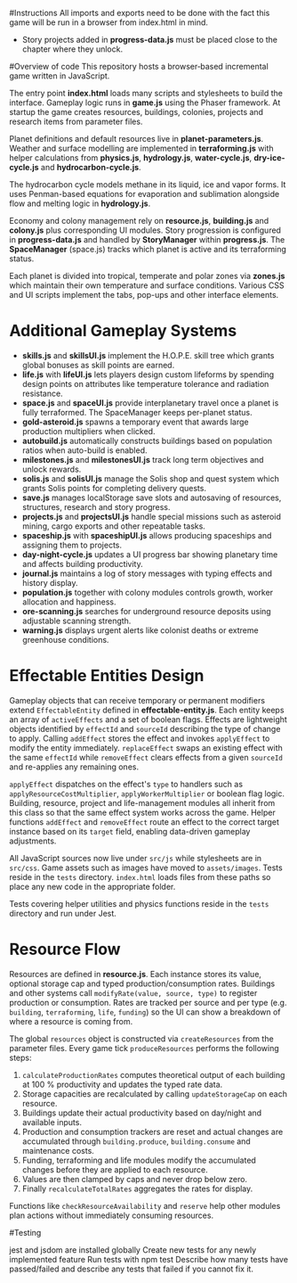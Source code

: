 #Instructions
All imports and exports need to be done with the fact this game will be run in a browser from index.html in mind.
- Story projects added in **progress-data.js** must be placed close to the chapter where they unlock.

#Overview of code
This repository hosts a browser‑based incremental game written in JavaScript.

The entry point **index.html** loads many scripts and stylesheets to build the
interface.  Gameplay logic runs in **game.js** using the Phaser framework.  At
startup the game creates resources, buildings, colonies, projects and research
items from parameter files.

Planet definitions and default resources live in **planet-parameters.js**.
Weather and surface modelling are implemented in **terraforming.js** with helper
calculations from **physics.js**, **hydrology.js**, **water-cycle.js**,
**dry-ice-cycle.js** and **hydrocarbon-cycle.js**.

The hydrocarbon cycle models methane in its liquid, ice and vapor forms.  It
uses Penman-based equations for evaporation and sublimation alongside flow and
melting logic in **hydrology.js**.

Economy and colony management rely on **resource.js**, **building.js** and
**colony.js** plus corresponding UI modules.  Story progression is configured in
**progress-data.js** and handled by **StoryManager** within **progress.js**.
The **SpaceManager** (space.js) tracks which planet is active and its
terraforming status.

Each planet is divided into tropical, temperate and polar zones via **zones.js**
which maintain their own temperature and surface conditions.  Various CSS and UI
scripts implement the tabs, pop-ups and other interface elements.

# Additional Gameplay Systems

- **skills.js** and **skillsUI.js** implement the H.O.P.E. skill tree which grants global bonuses as skill points are earned.
- **life.js** with **lifeUI.js** lets players design custom lifeforms by spending design points on attributes like temperature tolerance and radiation resistance.
- **space.js** and **spaceUI.js** provide interplanetary travel once a planet is fully terraformed. The SpaceManager keeps per-planet status.
- **gold-asteroid.js** spawns a temporary event that awards large production multipliers when clicked.
- **autobuild.js** automatically constructs buildings based on population ratios when auto-build is enabled.
- **milestones.js** and **milestonesUI.js** track long term objectives and unlock rewards.
- **solis.js** and **solisUI.js** manage the Solis shop and quest system which grants Solis points for completing delivery quests.
- **save.js** manages localStorage save slots and autosaving of resources, structures, research and story progress.
- **projects.js** and **projectsUI.js** handle special missions such as asteroid mining, cargo exports and other repeatable tasks.
- **spaceship.js** with **spaceshipUI.js** allows producing spaceships and assigning them to projects.
- **day-night-cycle.js** updates a UI progress bar showing planetary time and affects building productivity.
- **journal.js** maintains a log of story messages with typing effects and history display.
- **population.js** together with colony modules controls growth, worker allocation and happiness.
- **ore-scanning.js** searches for underground resource deposits using adjustable scanning strength.
- **warning.js** displays urgent alerts like colonist deaths or extreme greenhouse conditions.

# Effectable Entities Design

Gameplay objects that can receive temporary or permanent modifiers extend
`EffectableEntity` defined in **effectable-entity.js**.  Each entity keeps an
array of `activeEffects` and a set of boolean flags.  Effects are lightweight
objects identified by `effectId` and `sourceId` describing the type of change to
apply.  Calling `addEffect` stores the effect and invokes `applyEffect` to
modify the entity immediately.  `replaceEffect` swaps an existing effect with
the same `effectId` while `removeEffect` clears effects from a given
`sourceId` and re-applies any remaining ones.

`applyEffect` dispatches on the effect's `type` to handlers such as
`applyResourceCostMultiplier`, `applyWorkerMultiplier` or boolean flag logic.
Building, resource, project and life-management modules all inherit from this
class so that the same effect system works across the game.  Helper functions
`addEffect` and `removeEffect` route an effect to the correct target instance
based on its `target` field, enabling data-driven gameplay adjustments.

All JavaScript sources now live under `src/js` while stylesheets are in
`src/css`.  Game assets such as images have moved to `assets/images`.  Tests
reside in the `tests` directory.  `index.html` loads files from these paths so
place any new code in the appropriate folder.

Tests covering helper utilities and physics functions reside in the `tests`
directory and run under Jest.

# Resource Flow

Resources are defined in **resource.js**.  Each instance stores its value,
optional storage cap and typed production/consumption rates.  Buildings and
other systems call `modifyRate(value, source, type)` to register production or
consumption.  Rates are tracked per source and per type (e.g. `building`,
`terraforming`, `life`, `funding`) so the UI can show a breakdown of where a
resource is coming from.

The global `resources` object is constructed via `createResources` from the
parameter files.  Every game tick `produceResources` performs the following
steps:

1. `calculateProductionRates` computes theoretical output of each building at
   100 % productivity and updates the typed rate data.
2. Storage capacities are recalculated by calling `updateStorageCap` on each
   resource.
3. Buildings update their actual productivity based on day/night and available
   inputs.
4. Production and consumption trackers are reset and actual changes are
   accumulated through `building.produce`, `building.consume` and maintenance
   costs.
5. Funding, terraforming and life modules modify the accumulated changes before
   they are applied to each resource.
6. Values are then clamped by caps and never drop below zero.
7. Finally `recalculateTotalRates` aggregates the rates for display.

Functions like `checkResourceAvailability` and `reserve` help other modules plan
actions without immediately consuming resources.

#Testing

jest and jsdom are installed globally
Create new tests for any newly implemented feature
Run tests with npm test
Describe how many tests have passed/failed and describe any tests that failed if you cannot fix it.
